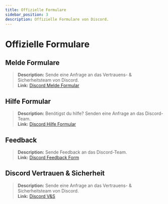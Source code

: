 ```yaml
---
title: Offizielle Formulare
sidebar_position: 3
description: Offizielle Formulare von Discord.
---
```


# Offizielle Formulare

## **Melde Formulare** 
> __Description:__ Sende eine Anfrage an das Vertrauens- & Sicherheitsteam von Discord.   <br/>
__Link:__ [Discord Melde Formular](https://dis.gd/report)

## **Hilfe Formular** 
> __Description:__ Benötigst du hilfe? Senden eine Anfrage an das Discord-Team.   <br/>
__Link:__  [Discord Hilfe Formular](https://dis.gd/contact)

## **Feedback** 
> __Description:__ Sende Feedback an das Discord-Team.   <br/>
__Link:__  [Discord Feedback Form](https://dis.gd/feedback)


## **Discord Vertrauen & Sicherheit** 
> __Description:__ Sende eine Anfrage an das Vertrauens- & Sicherheitsteam von Discord.   <br/>
__Link:__ [Discord V&S](https://dis.gd/request)
